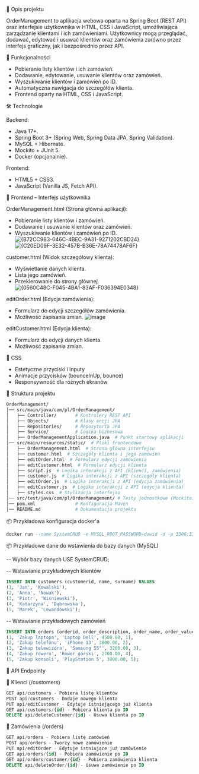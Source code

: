📌 Opis projektu

OrderManagement to aplikacja webowa oparta na Spring Boot (REST API) oraz interfejsie użytkownika w HTML, CSS i JavaScript, umożliwiająca zarządzanie klientami i ich zamówieniami.
Użytkownicy mogą przeglądać, dodawać, edytować i usuwać klientów oraz zamówienia zarówno przez interfejs graficzny, jak i bezpośrednio przez API.

🚀 Funkcjonalności

- Pobieranie listy klientów i ich zamówień.
- Dodawanie, edytowanie, usuwanie klientów oraz zamówień.
- Wyszukiwanie klientów i zamówień po ID.
- Automatyczna nawigacja do szczegółów klienta.
- Frontend oparty na HTML, CSS i JavaScript.

🛠 Technologie

Backend:
- Java 17+.
- Spring Boot 3+ (Spring Web, Spring Data JPA, Spring Validation).
- MySQL + Hibernate.
- Mockito + JUnit 5.
- Docker (opcjonalnie).

Frontend:
- HTML5 + CSS3.
- JavaScript (Vanilla JS, Fetch API).

🎨 Frontend – Interfejs użytkownika

OrderManagement.html (Strona główna aplikacji):
- Pobieranie listy klientów i zamówień.
- Dodawanie i usuwanie klientów oraz zamówień.
- Wyszukiwanie klientów i zamówień po ID.
![{B72CC983-046C-4BEC-9A31-9271202CBD24}](https://github.com/user-attachments/assets/8107c752-6e47-4d98-8392-110947edfe61)
![{C20ED09F-3E32-457B-B36E-78A74478AF6F}](https://github.com/user-attachments/assets/484494d5-0467-4ace-92b0-37cb80a63c42)

customer.html (Widok szczegółowy klienta):
- Wyświetlanie danych klienta.
- Lista jego zamówień.
- Przekierowanie do strony głównej.
![{0560C48C-F045-4BA1-83AF-F036394E0348}](https://github.com/user-attachments/assets/b49cf59c-7755-48cd-bfe4-1019c34a0007)

editOrder.html (Edycja zamówienia):
- Formularz do edycji szczegółów zamówienia.
- Możliwość zapisania zmian.
![image](https://github.com/user-attachments/assets/5c592327-1b2f-474d-8398-b57b840e25b8)


editCustomer.html (Edycja klienta):
- Formularz do edycji danych klienta.
- Możliwość zapisania zmian.



🎨 CSS

- Estetyczne przyciski i inputy
- Animacje przycisków (bounceInUp, bounce)
- Responsywność dla różnych ekranów

📂 Struktura projektu

```bash
OrderManagement/
│── src/main/java/com/pl/OrderManagement/
│   ├── Controller/       # Kontrolery REST API
│   ├── Objects/          # Klasy encji JPA
│   ├── Repositories/     # Repozytoria JPA
│   ├── Service/          # Logika biznesowa
│   ├── OrderManagementApplication.java  # Punkt startowy aplikacji
│── src/main/resources/static/  # Pliki frontendowe
│   ├── OrderManagement.html  # Strona główna interfejsu
│   ├── customer.html  # Szczegóły klienta i jego zamówień
│   ├── editOrder.html  # Formularz edycji zamówienia
│   ├── editCustomer.html  # Formularz edycji klienta
│   ├── script.js  # Logika interakcji z API (klienci, zamówienia)
│   ├── customer.js  # Logika interakcji z API (szczegóły klienta)
│   ├── editOrder.js  # Logika interakcji z API (edycja zamówienia)
│   ├── editCustomer.js  # Logika interakcji z API (edycja klienta)
│   ├── styles.css  # Stylizacja interfejsu
│── src/test/java/com/pl/OrderManagement/ # Testy jednostkowe (Mockito)
│── pom.xml               # Konfiguracja Maven
│── README.md             # Dokumentacja projektu
```



📦 Przykładowa konfiguracja docker'a
```sql
docker run --name SystemCRUD -e MYSQL_ROOT_PASSWORD=dawid -d -p 3306:3306 mysql
```

📦 Przykładowe dane do wstawienia do bazy danych (MySQL)

-- Wybór bazy danych
USE SystemCRUD;

-- Wstawianie przykładowych klientów
```sql
INSERT INTO customers (customerid, name, surname) VALUES
(1, 'Jan', 'Kowalski'),
(2, 'Anna', 'Nowak'),
(3, 'Piotr', 'Wiśniewski'),
(4, 'Katarzyna', 'Dąbrowska'),
(5, 'Marek', 'Lewandowski');
```

-- Wstawianie przykładowych zamówień
```sql
INSERT INTO orders (orderid, order_description, order_name, order_value, customer_id) VALUES
(1, 'Zakup laptopa', 'Laptop Dell', 4500.00, 1),
(2, 'Zakup telefonu', 'iPhone 13', 3800.00, 2),
(3, 'Zakup telewizora', 'Samsung 55"', 3200.00, 3),
(4, 'Zakup roweru', 'Rower górski', 2700.00, 4),
(5, 'Zakup konsoli', 'PlayStation 5', 3000.00, 5);
```


🚀 API Endpointy

📌 Klienci (/customers)

```sql
GET api/customers - Pobiera listę klientów
POST api/customers - Dodaje nowego klienta
PUT api/editCustomer - Edytuje istniejącego już klienta
GET api/customers/{id} - Pobiera klienta po ID
DELETE api/deleteCustomer/{id} - Usuwa klienta po ID
```
📌 Zamówienia (/orders)
```sql
GET api/orders - Pobiera listę zamówień
POST api/orders - Tworzy nowe zamówienie
PUT api/editOrder - Edytuje istniujące już zamówienie
GET api/orders/{id} - Pobiera zamówienie po ID
GET api/orders/customer/{id} - Pobiera zamówienia klienta
DELETE api/deleteOrder/{id} - Usuwa zamówienie po ID
```
